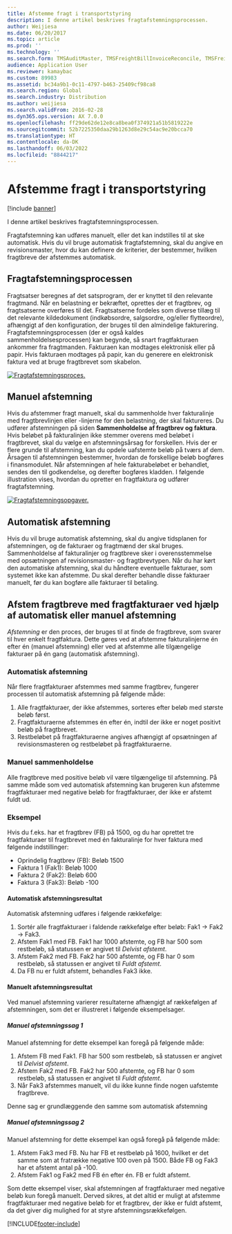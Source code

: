 ```yaml
---
title: Afstemme fragt i transportstyring
description: I denne artikel beskrives fragtafstemningsprocessen.
author: Weijiesa
ms.date: 06/20/2017
ms.topic: article
ms.prod: ''
ms.technology: ''
ms.search.form: TMSAuditMaster, TMSFreightBillInvoiceReconcile, TMSFreightBillSummary, TMSFreightBillType, TMSFreightMatchReason, TMSFBDetailReconcile, TMSInvoiceTable,TMSInvoiceLineReconcile,TMSReconcileInvoice, TMSFreightBillDetail, TMSFreightBillTypeAssignment, TMSRejectInvoiceLine, TMSMiscellaneousCharge
audience: Application User
ms.reviewer: kamaybac
ms.custom: 89983
ms.assetid: bc34a9b1-0c11-4797-b463-25409cf98ca8
ms.search.region: Global
ms.search.industry: Distribution
ms.author: weijiesa
ms.search.validFrom: 2016-02-28
ms.dyn365.ops.version: AX 7.0.0
ms.openlocfilehash: ff29de62de12e8ca8bea0f374921a51b5819222e
ms.sourcegitcommit: 52b7225350daa29b1263d8e29c54ac9e20bcca70
ms.translationtype: HT
ms.contentlocale: da-DK
ms.lasthandoff: 06/03/2022
ms.locfileid: "8844217"
---
```

# <a name="reconcile-freight-in-transportation-management"></a>Afstemme fragt i transportstyring

[!include [banner](../includes/banner.md)]

I denne artikel beskrives fragtafstemningsprocessen.

Fragtafstemning kan udføres manuelt, eller det kan indstilles til at ske automatisk. Hvis du vil bruge automatisk fragtafstemning, skal du angive en revisionsmaster, hvor du kan definere de kriterier, der bestemmer, hvilken fragtbreve der afstemmes automatisk.

## <a name="the-freight-reconciliation-process"></a>Fragtafstemningsprocessen

Fragtsatser beregnes af det satsprogram, der er knyttet til den relevante fragtmand. Når en belastning er bekræftet, oprettes der et fragtbrev, og fragtsatserne overføres til det. Fragtsatserne fordeles som diverse tillæg til det relevante kildedokument (indkøbsordre, salgsordre, og/eller flytteordre), afhængigt af den konfiguration, der bruges til den almindelige fakturering. Fragtafstemningsprocessen (der er også kaldes sammenholdelsesprocessen) kan begynde, så snart fragtfakturaen ankommer fra fragtmanden. Fakturaen kan modtages elektronisk eller på papir. Hvis fakturaen modtages på papir, kan du generere en elektronisk faktura ved at bruge fragtbrevet som skabelon.

[![Fragtafstemningsproces.](./media/freight-reconcilation-process.jpg)](./media/freight-reconcilation-process.jpg)

## <a name="manual-reconciliation"></a>Manuel afstemning

Hvis du afstemmer fragt manuelt, skal du sammenholde hver fakturalinje med fragtbrevlinjen eller -linjerne for den belastning, der skal faktureres. Du udfører afstemningen på siden **Sammenholdelse af fragtbrev og faktura**. Hvis beløbet på fakturalinjen ikke stemmer overens med beløbet i fragtbrevet, skal du vælge en afstemningsårsag for forskellen. Hvis der er flere grunde til afstemning, kan du opdele uafstemte beløb på tværs af dem. Årsagen til afstemningen bestemmer, hvordan de forskellige beløb bogføres i finansmodulet. Når afstemningen af hele fakturabeløbet er behandlet, sendes den til godkendelse, og derefter bogføres kladden. I følgende illustration vises, hvordan du opretter en fragtfaktura og udfører fragtafstemning.

[![Fragtafstemningsopgaver.](./media/processflowforfreightreconciliation.jpg)](./media/processflowforfreightreconciliation.jpg)

## <a name="automatic-reconciliation"></a>Automatisk afstemning

Hvis du vil bruge automatisk afstemning, skal du angive tidsplanen for afstemningen, og de fakturaer og fragtmænd der skal bruges. Sammenholdelse af fakturalinjer og fragtbreve sker i overensstemmelse med opsætningen af revisionsmaster- og fragtbrevtypen. Når du har kørt den automatiske afstemning, skal du håndtere eventuelle fakturaer, som systemet ikke kan afstemme. Du skal derefter behandle disse fakturaer manuelt, før du kan bogføre alle fakturaer til betaling.

## <a name="match-freight-bills-with-freight-invoices-using-automatic-or-manual-reconciliation"></a>Afstem fragtbreve med fragtfakturaer ved hjælp af automatisk eller manuel afstemning

*Afstemning* er den proces, der bruges til at finde de fragtbreve, som svarer til hver enkelt fragtfaktura. Dette gøres ved at afstemme fakturalinjerne én efter én (manuel afstemning) eller ved at afstemme alle tilgængelige fakturaer på én gang (automatisk afstemning).

### <a name="auto-matching"></a>Automatisk afstemning

Når flere fragtfakturaer afstemmes med samme fragtbrev, fungerer processen til automatisk afstemning på følgende måde:

1. Alle fragtfakturaer, der ikke afstemmes, sorteres efter beløb med største beløb først.
1. Fragtfakturaerne afstemmes én efter én, indtil der ikke er noget positivt beløb på fragtbrevet.
1. Restbeløbet på fragtfakturaerne angives afhængigt af opsætningen af revisionsmasteren og restbeløbet på fragtfakturaerne.

### <a name="manual-matching"></a>Manuel sammenholdelse

Alle fragtbreve med positive beløb vil være tilgængelige til afstemning. På samme måde som ved automatisk afstemning kan brugeren kun afstemme fragtfakturaer med negative beløb for fragtfakturaer, der ikke er afstemt fuldt ud.

### <a name="example"></a>Eksempel

Hvis du f.eks. har et fragtbrev (FB) på 1500, og du har oprettet tre fragtfakturaer til fragtbrevet med én fakturalinje for hver faktura med følgende indstillinger:

- Oprindelig fragtbrev (FB): Beløb 1500
- Faktura 1 (Fak1): Beløb 1000
- Faktura 2 (Fak2): Beløb 600
- Faktura 3 (Fak3): Beløb -100

#### <a name="automatic-matching-result"></a>Automatisk afstemningsresultat

Automatisk afstemning udføres i følgende rækkefølge:

1. Sortér alle fragtfakturaer i faldende rækkefølge efter beløb: Fak1 -> Fak2 -> Fak3.
1. Afstem Fak1 med FB. Fak1 har 1000 afstemte, og FB har 500 som restbeløb, så statussen er angivet til *Delvist afstemt*.
1. Afstem Fak2 med FB. Fak2 har 500 afstemte, og FB har 0 som restbeløb, så statussen er angivet til *Fuldt afstemt*.
1. Da FB nu er fuldt afstemt, behandles Fak3 ikke.

#### <a name="manual-matching-result"></a>Manuelt afstemningsresultat

Ved manuel afstemning varierer resultaterne afhængigt af rækkefølgen af afstemningen, som det er illustreret i følgende eksempelsager.

##### <a name="manual-matching-case-1"></a>Manuel afstemningssag 1

Manuel afstemning for dette eksempel kan foregå på følgende måde:

1. Afstem FB med Fak1. FB har 500 som restbeløb, så statussen er angivet til *Delvist afstemt*.
1. Afstem Fak2 med FB. Fak2 har 500 afstemte, og FB har 0 som restbeløb, så statussen er angivet til *Fuldt afstemt*.
1. Når Fak3 afstemmes manuelt, vil du ikke kunne finde nogen uafstemte fragtbreve.

Denne sag er grundlæggende den samme som automatisk afstemning

##### <a name="manual-matching-case-2"></a>Manuel afstemningssag 2

Manuel afstemning for dette eksempel kan også foregå på følgende måde:

1. Afstem Fak3 med FB. Nu har FB et restbeløb på 1600, hvilket er det samme som at fratrække negative 100 oven på 1500. Både FB og Fak3 har et afstemt antal på -100.
1. Afstem Fak1 og Fak2 med FB én efter én. FB er fuldt afstemt.

Som dette eksempel viser, skal afstemningen af fragtfakturaer med negative beløb kun foregå manuelt. Derved sikres, at det altid er muligt at afstemme fragtfakturaer med negative beløb for et fragtbrev, der ikke er fuldt afstemt, da det giver dig mulighed for at styre afstemningsrækkefølgen.


[!INCLUDE[footer-include](../../includes/footer-banner.md)]
